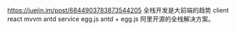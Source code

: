 https://juejin.im/post/6844903783873544205
全栈开发是大前端的趋势
client react mvvm antd
service egg.js
antd + egg.js 阿里开源的全栈解决方案。
